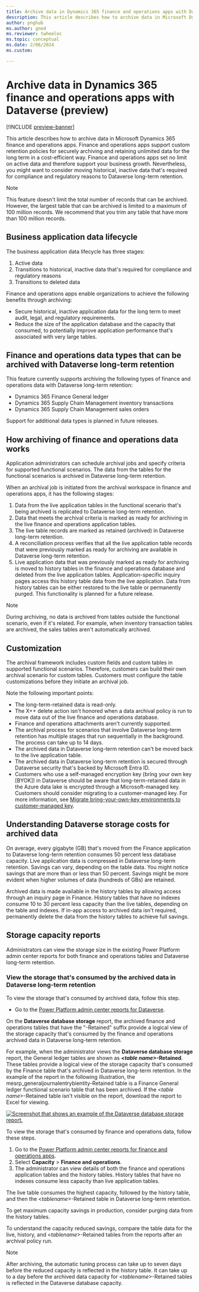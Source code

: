 ```yaml
---
title: Archive data in Dynamics 365 finance and operations apps with Dataverse (preview)
description: This article describes how to archive data in Microsoft Dynamics 365 finance and operations apps.
author: pnghub
ms.author: gned
ms.reviewer: twheeloc
ms.topic: conceptual
ms.date: 2/06/2024
ms.custom:

---
```


# Archive data in Dynamics 365 finance and operations apps with Dataverse (preview)

[!INCLUDE [preview-banner](../../../supply-chain/includes/preview-banner.md)]

This article describes how to archive data in Microsoft Dynamics 365 finance and operations apps. Finance and operations apps support custom retention policies for securely archiving and retaining unlimited data for the long term in a cost-efficient way. Finance and operations apps set no limit on active data and therefore support your business growth. Nevertheless, you might want to consider moving historical, inactive data that's required for compliance and regulatory reasons to Dataverse long-term retention.

> [!NOTE]
> This feature doesn't limit the total number of records that can be archived. However, the largest table that can be archived is limited to a maximum of 100 million records. We recommend that you trim any table that have more than 100 million records.

## Business application data lifecycle

The business application data lifecycle has three stages:

1. Active data
1. Transitions to historical, inactive data that's required for compliance and regulatory reasons
1. Transitions to deleted data

Finance and operations apps enable organizations to achieve the following benefits through archiving:

- Secure historical, inactive application data for the long term to meet audit, legal, and regulatory requirements.
- Reduce the size of the application database and the capacity that consumed, to potentially improve application performance that's associated with very large tables.

## Finance and operations data types that can be archived with Dataverse long-term retention

This feature currently supports archiving the following types of finance and operations data with Dataverse long-term retention:

- Dynamics 365 Finance General ledger
- Dynamics 365 Supply Chain Management inventory transactions
- Dynamics 365 Supply Chain Management sales orders

Support for additional data types is planned in future releases.

## How archiving of finance and operations data works

Application administrators can schedule archival jobs and specify criteria for supported functional scenarios. The data from the tables for the functional scenarios is archived in Dataverse long-term retention.

When an archival job is initiated from the archival workspace in finance and operations apps, it has the following stages:

1. Data from the live application tables in the functional scenario that's being archived is replicated to Dataverse long-term retention.
1. Data that meets the archival criteria is marked as ready for archiving in the live finance and operations application tables.
1. The live table records are marked as retained (archived) in Dataverse long-term retention.
1. A reconciliation process verifies that all the live application table records that were previously marked as ready for archiving are available in Dataverse long-term retention.
1. Live application data that was previously marked as ready for archiving is moved to history tables in the finance and operations database and deleted from the live application tables. Application-specific inquiry pages access this history table data from the live application. Data from history tables can be either restored to the live table or permanently purged. This functionality is planned for a future release.

> [!NOTE]
> During archiving, no data is archived from tables outside the functional scenario, even if it's related. For example, when inventory transaction tables are archived, the sales tables aren't automatically archived.

## Customization

The archival framework includes custom fields and custom tables in supported functional scenarios. Therefore, customers can build their own archival scenario for custom tables. Customers must configure the table customizations before they initiate an archival job.

Note the following important points:

- The long-term-retained data is read-only.
- The X\+\+ delete action isn't honored when a data archival policy is run to move data out of the live finance and operations database.
- Finance and operations attachments aren't currently supported.
- The archival process for scenarios that involve Dataverse long-term retention has multiple stages that run sequentially in the background. The process can take up to 14 days.
- The archived data in Dataverse long-term retention can't be moved back to the live application table.
- The archived data in Dataverse long-term retention is secured through Dataverse security that's backed by Microsoft Entra ID.
- Customers who use a self-managed encryption key (bring your own key \[BYOK\]) in Dataverse should be aware that long-term-retained data in the Azure data lake is encrypted through a Microsoft-managed key. Customers should consider migrating to a customer-managed key. For more information, see [Migrate bring-your-own-key environments to customer-managed key](/power-platform/admin/cmk-migrate-from-byok).

## Understanding Dataverse storage costs for archived data

On average, every gigabyte (GB) that's moved from the Finance application to Dataverse long-term retention consumes 50 percent less database capacity. Live application data is compressed in Dataverse long-term retention. Savings can vary, depending on the table data. You might notice savings that are more than or less than 50 percent. Savings might be more evident when higher volumes of data (hundreds of GBs) are retained.

Archived data is made available in the history tables by allowing access through an inquiry page in Finance. History tables that have no indexes consume 10 to 30 percent less capacity than the live tables, depending on the table and indexes. If in-app access to archived data isn't required, permanently delete the data from the history tables to achieve full savings.

## Storage capacity reports

Administrators can view the storage size in the existing Power Platform admin center reports for both finance and operations tables and Dataverse long-term retention.

### View the storage that's consumed by the archived data in Dataverse long-term retention

To view the storage that's consumed by archived data, follow this step.

- Go to the [Power Platform admin center reports for Dataverse](/power-platform/admin/capacity-storage).

On the **Dataverse database storage** report, the archived finance and operations tables that have the "\-Retained" suffix provide a logical view of the storage capacity that's consumed by the finance and operations archived data in Dataverse long-term retention.

For example, when the administrator views the **Dataverse database storage** report, the General ledger tables are shown as **\<*table name*\>-Retained**. These tables provide a logical view of the storage capacity that's consumed by the Finance table that's archived in Dataverse long-term retention. In the example of the report in the following illustration, the mesrp\_generaljournalentrybientity-Retained table is a Finance General ledger functional scenario table that has been archived. If the \<*table name*\>-Retained table isn't visible on the report, download the report to Excel for viewing.

[![Screenshot that shows an example of the Dataverse database storage report.](.media/storage.png)](.media/storage.png)

To view the storage that's consumed by finance and operations data, follow these steps.

1. Go to the [Power Platform admin center reports for finance and operations apps](/power-platform/admin/finance-operations-storage-capacity).
1. Select **Capacity** \> **Finance and operations**.
1. The administrator can view details of both the finance and operations application tables and the history tables. History tables that have no indexes consume less capacity than live application tables.

The live table consumes the highest capacity, followed by the history table, and then the \<*tablename*\>-Retained table in Dataverse long-term retention.

To get maximum capacity savings in production, consider purging data from the history tables.

To understand the capacity reduced savings, compare the table data for the live, history, and \<*tablename*\>-Retained tables from the reports after an archival policy run.

> [!NOTE]
> After archiving, the automatic tuning process can take up to seven days before the reduced capacity is reflected in the history table. It can take up to a day before the archived data capacity for \<*tablename*\>-Retained tables is reflected in the Dataverse database capacity.
